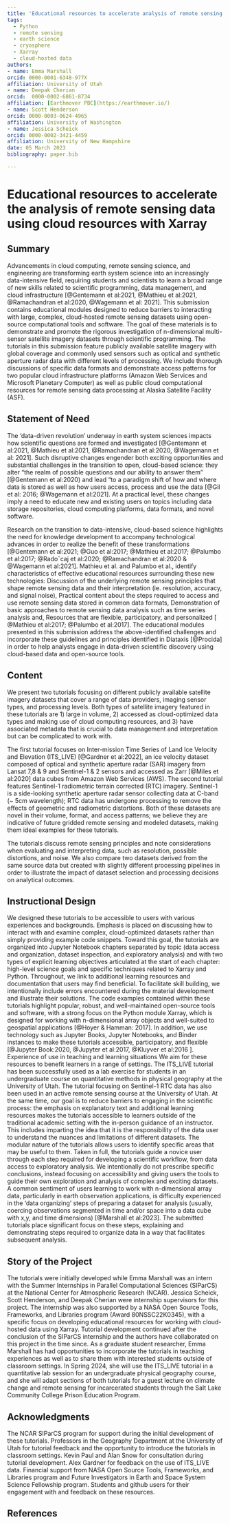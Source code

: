 ```yaml
--- 
title: 'Educational resources to accelerate analysis of remote sensing data using cloud resources with Xarray'
tags:
  - Python
  - remote sensing
  - earth science
  - cryosphere
  - Xarray
  - cloud-hosted data
authors:
- name: Emma Marshall
orcid: 0000-0001-6348-977X
affiliation: University of Utah
- name: Deepak Cherian
orcid:  0000-0002-6861-8734 
affiliation: [Earthmover PBC](https://earthmover.io/)
- name: Scott Henderson
orcid: 0000-0003-0624-4965
affiliation: University of Washington
- name: Jessica Scheick
orcid: 0000-0002-3421-4459
affiliation: University of New Hampshire
date: 05 March 2023
bibliography: paper.bib 

---
```


# Educational resources to accelerate the analysis of remote sensing data using cloud resources with Xarray

## Summary
Advancements in cloud computing, remote sensing science, and engineering are transforming earth system science into an increasingly data-intensive field, requiring students and scientists to learn a broad range of new skills related to scientific programming, data management, and cloud infrastructure [@Gentemann et al:2021, @Mathieu et al:2021, @Ramachandran et al:2020, @Wagemann et al: 2021]. This submission contains educational modules designed to reduce barriers to interacting with large, complex, cloud-hosted remote sensing datasets using open-source computational tools and software. The goal of these materials is to demonstrate and promote the rigorous investigation of n-dimensional multi-sensor satellite imagery datasets through scientific programming. The tutorials in this submission feature publicly available satellite imagery with global coverage and commonly used sensors such as optical and synthetic aperture radar data with different levels of processing. We include thorough discussions of specific data formats and demonstrate access patterns for two popular cloud infrastructure platforms (Amazon Web Services and Microsoft Planetary Computer) as well as public cloud computational resources for remote sensing data processing at Alaska Satellite Facility (ASF). 

## Statement of Need
The ‘data-driven revolution’ underway in earth system sciences impacts how scientific questions are formed and investigated [@Gentemann et al:2021, @Mathieu et al:2021, @Ramachandran et al:2020, @Wagemann et al: 2021]. Such disruptive changes engender both exciting opportunities and substantial challenges in the transition to open, cloud-based science: they alter “the realm of possible questions and our ability to answer them” [@Gentemann et al:2020) and lead “to a paradigm shift of how and where data is stored as well as how users access, process and use the data [@Gil et al: 2016; @Wagemann et al:2021]. At a practical level, these changes imply a need to educate new and existing users on topics including data storage repositories, cloud computing platforms, data formats, and novel software. 

Research on the transition to data-intensive, cloud-based science highlights the need for knowledge development to accompany technological advances in order to realize the benefit of these transformations [@Gentemann et al:2021; @Guo et al:2017; @Mathieu et al:2017; @Palumbo et al:2017; @Radoˇcaj et al:2020; @Ramachandran et al:2020 & @Wagemann et al:2021]. Mathieu et al. and Palumbo et al.,  identify characteristics of effective educational resources surrounding these new technologies:
Discussion of the underlying remote sensing principles that shape remote sensing data and their interpretation (ie. resolution, accuracy, and signal noise),
Practical content about the steps required  to access and use remote sensing data stored in common data formats,
Demonstration of basic approaches to remote sensing data analysis such as time series analysis and,
Resources that are flexible, participatory, and personalized [ @Mathieu et al:2017; @Palumbo et al:2017].
The educational modules presented in this submission address the above-identified challenges and incorporate these guidelines and principles identified in Diataxis [@Procida] in order to help analysts engage in data-driven scientific discovery using cloud-based data and open-source tools.

## Content
We present two tutorials focusing on different publicly available satellite imagery datasets that cover a range of data providers, imaging sensor types, and processing levels. Both types of satellite imagery featured in these tutorials are 1) large in volume, 2) accessed as cloud-optimized data types and making use of cloud computing resources, and 3) have associated metadata that is crucial to data management and interpretation but can be complicated to work with. 

The first tutorial focuses on Inter-mission Time Series of Land Ice Velocity and Elevation (ITS_LIVE) [@Gardner et al:2022], an ice velocity dataset composed of optical and synthetic aperture radar (SAR) imagery from Lansat 7,8 & 9  and Sentinel-1 & 2 sensors and accessed as Zarr [@Miles et al:2020] data cubes from Amazon Web Services (AWS). The second tutorial features Sentinel-1 radiometric terrain corrected (RTC) imagery. Sentinel-1 is a side-looking synthetic aperture radar sensor collecting data at C-band (~ 5cm wavelength); RTC data has undergone processing to remove the effects of geometric and radiometric distortions. Both of these datasets are novel in their volume, format, and access patterns; we believe they are indicative of future gridded remote sensing and modeled datasets, making them ideal examples for these tutorials. 

The tutorials discuss remote sensing principles and note considerations when evaluating and interpreting data, such as resolution, possible distortions, and noise. We also compare two datasets derived from the same source data but created with slightly different processing pipelines in order to illustrate the impact of dataset selection and processing decisions on analytical outcomes. 

## Instructional Design
We designed these tutorials to be accessible to users with various experiences and backgrounds. Emphasis is placed on discussing how to interact with and examine complex, cloud-optimized datasets rather than simply providing example code snippets. Toward this goal, the tutorials are organized into Jupyter Notebook chapters separated by topic (data access and organization, dataset inspection, and exploratory analysis) and with two types of explicit learning objectives articulated at the start of each chapter: high-level science goals and specific techniques related to Xarray and Python. Throughout, we link to additional learning resources and documentation that users may find beneficial. To facilitate skill building, we intentionally include errors encountered during the material development and illustrate their solutions. The code examples contained within these tutorials highlight popular, robust, and well-maintained open-source tools and software, with a strong focus on the Python module Xarray, which is designed for working with n-dimensional array objects and well-suited to geospatial applications [@Hoyer & Hamman: 2017]. In addition, we use technology such as Jupyter Books, Jupyter Notebooks, and Binder instances to make these tutorials accessible, participatory, and flexible [@Jupyter Book:2020, @Jupyter et al:2017, @Kluyver et al:2016 ]. 
Experience of use in teaching and learning situations
We aim for these resources to benefit learners in a range of settings. The ITS_LIVE tutorial has been successfully used as a lab exercise for students in an undergraduate course on quantitative methods in physical geography at the University of Utah. The tutorial focusing on Sentinel-1 RTC data has also been used in an active remote sensing course at the University of Utah. At the same time, our goal is to reduce barriers to engaging in the scientific process: the emphasis on explanatory text and additional learning resources makes the tutorials accessible to learners outside of the traditional academic setting with the in-person guidance of an instructor. This includes imparting the idea that it is the responsibility of the data user to understand the nuances and limitations of different datasets. The modular nature of the tutorials allows users to identify specific areas that may be useful to them. Taken in full, the tutorials guide a novice user through each step required for developing a scientific workflow, from data access to exploratory analysis. We intentionally do not prescribe specific conclusions, instead focusing on accessibility and giving users the tools to guide their own exploration and analysis of complex and exciting datasets.
A common sentiment of users learning to work with n-dimensional array data, particularly in earth observation applications, is difficulty experienced in the ‘data organizing’ steps of preparing a dataset for analysis (usually, coercing observations segmented in time and/or space into a data cube with x,y, and time dimensions) [@Marshall et al:2023]. The submitted tutorials place significant focus on these steps, explaining and demonstrating steps required to organize data in a way that facilitates subsequent analysis. 

## Story of the Project
The tutorials were initially developed while Emma Marshall was an intern with the Summer Internships in Parallel Computational Sciences (SIParCS) at the National Center for Atmospheric Research (NCAR). Jessica Scheick, Scott Henderson, and Deepak Cherian were internship supervisors for this project. The internship was also supported by a NASA Open Source Tools, Frameworks, and Libraries program (Award  80NSSC22K0345), with a specific focus on developing educational resources for working with cloud-hosted data using Xarray. Tutorial development continued after the conclusion of the SIParCS internship and the authors have collaborated on this project in the time since. As a graduate student researcher, Emma Marshall has had opportunities to incorporate the tutorials in teaching experiences as well as to share them with interested students outside of classroom settings. In Spring 2024, she will use the ITS_LIVE tutorial in a quantitative lab session for an undergraduate physical geography course, and she will adapt sections of both tutorials for a guest lecture on climate change and remote sensing for incarcerated students through the Salt Lake Community College Prison Education Program.

## Acknowledgments
The NCAR SIParCS program for support during the initial development of these tutorials. Professors in the Geography Department at the University of Utah for tutorial feedback and the opportunity to introduce the tutorials in classroom settings. Kevin Paul and Alan Snow for consultation during tutorial development. Alex Gardner for feedback on the use of ITS_LIVE data. Financial support from NASA Open Source Tools, Frameworks, and Libraries program and Future Investigators in Earth and Space System Science Fellowship program. Students and github users for their engagement with and feedback on these resources. 

## References
